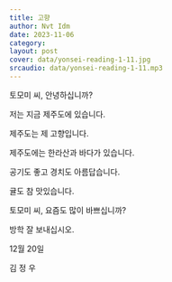 ```yaml
---
title: 고향
author: Nvt Idm
date: 2023-11-06
category: 
layout: post
cover: data/yonsei-reading-1-11.jpg
srcaudio: data/yonsei-reading-1-11.mp3
---
```


토모미 씨, 안녕하십니까?

저는 지금 제주도에 있습니다.

제주도는 제 고향입니다.

제주도에는 한라산과 바다가 있습니다.

공기도 좋고 경치도 아름답습니다.

귤도 참 맛있습니다.

토모미 씨, 요즘도 많이 바쁘십니까?

방학 잘 보내십시오.

12월 20일

김 정 우
